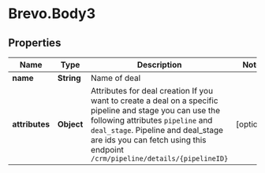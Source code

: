 # Brevo.Body3

## Properties
Name | Type | Description | Notes
------------ | ------------- | ------------- | -------------
**name** | **String** | Name of deal | 
**attributes** | **Object** | Attributes for deal creation  If you want to create a deal on a specific pipeline and stage you can use the following attributes `pipeline` and `deal_stage`.  Pipeline and deal_stage are ids you can fetch using this endpoint `/crm/pipeline/details/{pipelineID}`  | [optional] 


